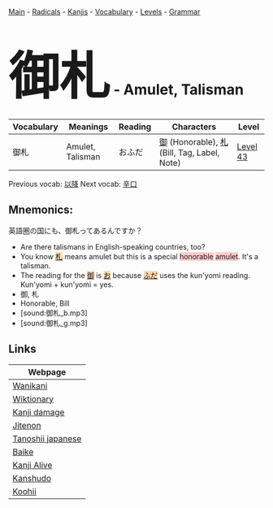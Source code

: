 <style> bigfont {font-size: 100px}</style>
[Main](../README.md) -
[Radicals](../radicals.md) -
[Kanjis](../kanjis.md) -
[Vocabulary](../vocabulary.md) -
[Levels](../levels.md) -
[Grammar](../grammar.md)
# <bigfont> 御札</bigfont> - Amulet, Talisman 

| Vocabulary | Meanings | Reading | Characters | Level |
| --- | --- | --- | --- | --- |
| 御札 | Amulet, Talisman | おふだ |  [御](../kanjis/御.md) (Honorable), [札](../kanjis/札.md) (Bill, Tag, Label, Note) | [Level 43](../levels/wk_level43.md) |

Previous vocab: [以降](以降.md) Next vocab: [辛口](辛口.md) 

## Mnemonics:
英語圏の国にも、御札ってあるんですか？
* Are there talismans in English-speaking countries, too?
* You know <span style="background-color:#fed8b1"> [札](https://jisho.org/search/札)</span> means amulet but this is a special <span style="background-color:#ffcccb"> honorable</span> <span style="background-color:#ffcccb"> amulet</span>. It's a talisman.
* The reading for the <span style="background-color:#fed8b1"> [御](https://jisho.org/search/御)</span> is <span style="background-color:#fed8b1"> [お](https://jisho.org/search/お)</span> because <span style="background-color:#fed8b1"> [ふだ](https://jisho.org/search/ふだ)</span> uses the kun'yomi reading. Kun'yomi + kun'yomi = yes.
* 御, 札
* Honorable, Bill
* [sound:御札_b.mp3]
* [sound:御札_g.mp3]


## Links 

| Webpage |
| --- |
| [Wanikani          ](https://www.wanikani.com/kanji/御札) |
| [Wiktionary        ](https://en.wiktionary.org/wiki/御札) |
| [Kanji damage      ](http://www.kanjidamage.com/kanji/search?utf8=✓&q=御札) |
| [Jitenon           ](https://jitenon.com/kanji/御札) |
| [Tanoshii japanese ](https://www.tanoshiijapanese.com/dictionary/kanji.cfm?k=御札) |
| [Baike             ](https://baike.baidu.com/item/御札) |
| [Kanji Alive       ](https://app.kanjialive.com/御札) |
| [Kanshudo          ](https://www.kanshudo.com/searchmn?q=御札) |
| [Koohii            ](https://kanji.koohii.com/study/kanji/御札) |
